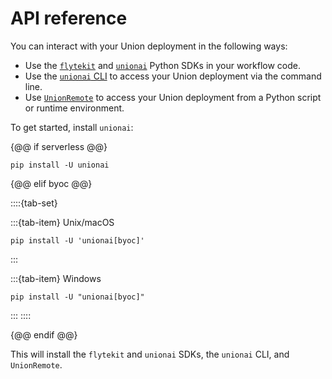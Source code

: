 # API reference

You can interact with your Union deployment in the following ways:

* Use the [`flytekit`](https://docs.flyte.org/en/latest/api/flytekit/docs_index.html) and [`unionai`](sdk/index) Python SDKs in your workflow code.
* Use the [`unionai` CLI](unionai-cli) to access your Union deployment via the command line.
* Use [`UnionRemote`](unionremote) to access your Union deployment from a Python script or runtime environment.

To get started, install `unionai`:

{@@ if serverless @@}

```
pip install -U unionai
```

{@@ elif byoc @@}

::::{tab-set}

:::{tab-item} Unix/macOS

```{code-block} shell
pip install -U 'unionai[byoc]'
```

:::


:::{tab-item} Windows

```{code-block} shell
pip install -U "unionai[byoc]"
```

:::
::::

{@@ endif @@}

This will install the `flytekit` and `unionai` SDKs, the `unionai` CLI, and `UnionRemote`.
